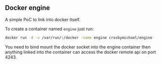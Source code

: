 ## Docker engine

A simple PoC to link into docker itself.

To create a container named `engine` just run:

```bash
docker run -d -v /var/run/:/docker -name engine crosbymichael/engine
```

You need to bind mount the docker socket into the engine container then anything linked into 
the container can access the docker remote api on port 4243.
